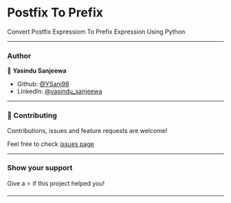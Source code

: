 # Postfix To Prefix 
Convert Postfix Expressiom  To Prefix Expression Using Python

---
### Author

👤 **Yasindu Sanjeewa**


-   Github: [@YSanj98](https://github.com/YSanj98)
-   LinkedIn: [@yasindu_sanjeewa](https://www.linkedin.com/in/yasindu-sanjeewa-a79783202)

---

### 🤝 Contributing

Contributions, issues and feature requests are welcome!

Feel free to check [issues page](https://github.com/YSanj98/PostfixToPrefix/issues)

---

### Show your support

Give a ⭐️ if this project helped you!

---


